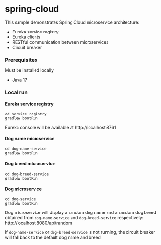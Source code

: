 # spring-cloud

This sample demonstrates Spring Cloud microservice architecture:
* Eureka service registry
* Eureka clients
* RESTful communication between microservices 
* Circuit breaker

### Prerequisites

Must be installed locally

* Java 17

### Local run

#### Eureka service registry

```
cd service-registry
gradlew bootRun
```

Eureka console will be available at http://localhost:8761

#### Dog name microservice

```
cd dog-name-service
gradlew bootRun
```

#### Dog breed microservice

```
cd dog-breed-service
gradlew bootRun
```

#### Dog microservice

```
cd dog-service
gradlew bootRun
```

Dog microservice will display a random dog name and a random dog breed obtained from `dog-name-service` and `dog-breed-service` respectively:
http://localhost:8080/api/random

If `dog-name-service` or `dog-breed-service` is not running, the circuit breaker will fall back to the default dog name and breed